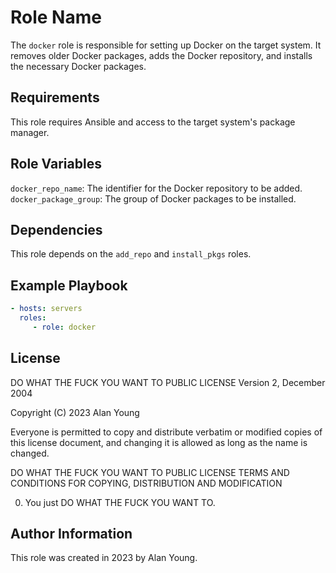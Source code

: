# Role Name

The `docker` role is responsible for setting up Docker on the target system. It removes older Docker packages, adds the Docker repository, and installs the necessary Docker packages.

## Requirements

This role requires Ansible and access to the target system's package manager.

## Role Variables

`docker_repo_name`: The identifier for the Docker repository to be added.
`docker_package_group`: The group of Docker packages to be installed.

## Dependencies

This role depends on the `add_repo` and `install_pkgs` roles.

## Example Playbook

```yaml
- hosts: servers
  roles:
     - role: docker
```

## License

DO WHAT THE FUCK YOU WANT TO PUBLIC LICENSE
Version 2, December 2004

Copyright (C) 2023 Alan Young

Everyone is permitted to copy and distribute verbatim or modified
copies of this license document, and changing it is allowed as long
as the name is changed.

DO WHAT THE FUCK YOU WANT TO PUBLIC LICENSE
TERMS AND CONDITIONS FOR COPYING, DISTRIBUTION AND MODIFICATION

0. You just DO WHAT THE FUCK YOU WANT TO.

## Author Information

This role was created in 2023 by Alan Young.
